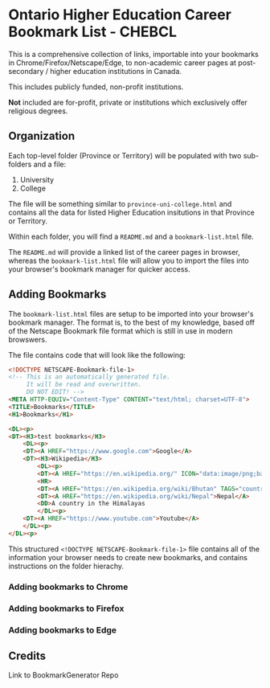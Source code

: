 Ontario Higher Education Career Bookmark List - CHEBCL
======

This is a comprehensive collection of links, importable into your bookmarks in Chrome/Firefox/Netscape/Edge, to non-academic career pages at post-secondary / higher education institutions in Canada.

This includes publicly funded, non-profit institutions.

**Not** included are for-profit, private or institutions which exclusively offer religious degrees.


## Organization

Each top-level folder (Province or Territory) will be populated with two sub-folders and a file:
1. University
2. College

The file will be something similar to `province-uni-college.html` and contains all the data for listed Higher Education insitutions in that Province or Territory.

Within each folder, you will find a `README.md` and a `bookmark-list.html` file.

The `README.md` will provide a linked list of the career pages in browser, whereas the `bookmark-list.html` file will allow you to import the files into your browser's bookmark manager for quicker access.


## Adding Bookmarks

The `bookmark-list.html` files are setup to be imported into your browser's bookmark manager. The format is, to the best of my knowledge, based off of the Netscape Bookmark file format which is still in use in modern browswers.

The file contains code that will look like the following:
```html
<!DOCTYPE NETSCAPE-Bookmark-file-1>
<!-- This is an automatically generated file.
     It will be read and overwritten.
     DO NOT EDIT! -->
<META HTTP-EQUIV="Content-Type" CONTENT="text/html; charset=UTF-8">
<TITLE>Bookmarks</TITLE>
<H1>Bookmarks</H1>

<DL><p>
<DT><H3>test bookmarks</H3>
    <DL><p>
    <DT><A HREF="https://www.google.com">Google</A>
    <DT><H3>Wikipedia</H3>
        <DL><p>
        <DT><A HREF="https://en.wikipedia.org/" ICON="data:image/png;base64,iVBORw0KGgoAAAANSUhEUgAAABAAAAAQCAYAAAAf8/9hAAAA7klEQVQ4ja2TUZFDIQxFQUUkREQURAoSMIADLGAgNjCAgcjg7scW5tFuu9PtZoaPADkhNySEm8058c4KV3s3+ID8NXhDPgb03iEiCCGg1oo5J1R1++4OEYGIwN3RWgMRQVUxxvh+gbsjxggzw/KZ+QC6+84qIo8lqOpxsDKZGUopx/4CH4DeO0II6L3vQ2YGMx81q+pzEVX1uJBSAhHhmiTn/BxgZogxYoyxgUSE1toGXrX4sY3MjJwzzAy1VpRSwMxwd6SUfv8HrTXEGHcpq0Micujz8iMR0aF0SulBvJeApcF13df+L/Pw0USuuC9zNVPvSNmuzAAAAABJRU5ErkJggg==">Wikipedia English Home</A>
        <HR>
        <DT><A HREF="https://en.wikipedia.org/wiki/Bhutan" TAGS="country,asia">Wiki Buthan</A>
        <DT><A HREF="https://en.wikipedia.org/wiki/Nepal">Nepal</A>
        <DD>A country in the Himalayas
        </DL><p>
    <DT><A HREF="https://www.youtube.com">Youtube</A>
    </DL><p>
</DL><p>
```
This structured `<!DOCTYPE NETSCAPE-Bookmark-file-1>` file contains all of the information your browser needs to create new bookmarks, and contains instructions on the folder hierachy.

### Adding bookmarks to Chrome

### Adding bookmarks to Firefox

### Adding bookmarks to Edge







## Credits
Link to BookmarkGenerator Repo
